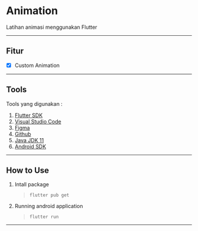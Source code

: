 # Animation
Latihan animasi menggunakan Flutter

---
## Fitur
- [x] Custom Animation
---
## Tools
Tools yang digunakan :
1. [Flutter SDK](https://flutter.dev/)
2. [Visual Studio Code](https://code.visualstudio.com/)
3. [Figma](https://www.figma.com/)
4. [Github](https://github.com/)
5. [Java JDK 11](https://www.oracle.com/java/technologies/javase-jdk11-downloads.html)
6. [Android SDK](https://developer.android.com/studio)
---
## How to Use
1. Intall package
   > `flutter pub get`
2. Running android application
   > `flutter run`
---